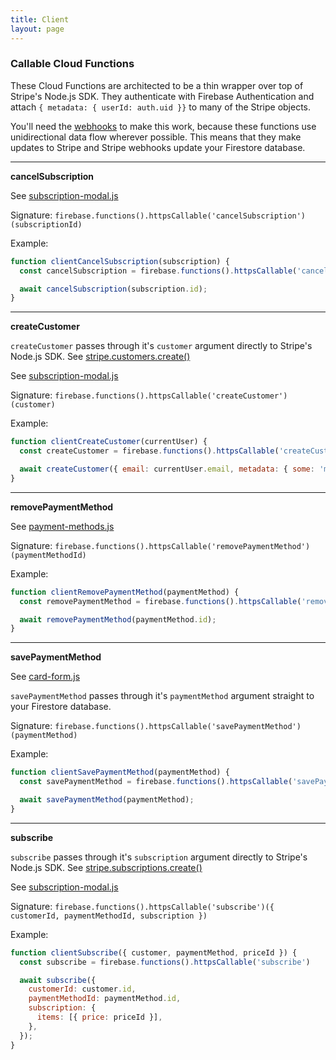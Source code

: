 ```yaml
---
title: Client
layout: page
---
```


### Callable Cloud Functions

These Cloud Functions are architected to be a thin wrapper over top of Stripe's Node.js SDK. They authenticate with Firebase Authentication and attach `{ metadata: { userId: auth.uid }}` to many of the Stripe objects.

You'll need the [webhooks](/pages/webhooks) to make this work, because these functions use unidirectional data flow wherever possible. This means that they make updates to Stripe and Stripe webhooks update your Firestore database.

---

**cancelSubscription**

See [subscription-modal.js](https://github.com/deltaepsilon/fireline/blob/b329e6273b6c989b9f7b906901cff4cf66b76e4e/app/content/components/demo/subscription-modal.js#L34)

Signature: `firebase.functions().httpsCallable('cancelSubscription')(subscriptionId)`

Example:

```javascript
function clientCancelSubscription(subscription) {
  const cancelSubscription = firebase.functions().httpsCallable('cancelSubscription')

  await cancelSubscription(subscription.id);
}
```

---

**createCustomer**

`createCustomer` passes through it's `customer` argument directly to Stripe's Node.js SDK. See [stripe.customers.create()](https://stripe.com/docs/api/customers/create)

See [subscription-modal.js](https://github.com/deltaepsilon/fireline/blob/b329e6273b6c989b9f7b906901cff4cf66b76e4e/app/content/components/demo/subscription-modal.js#L75)

Signature: `firebase.functions().httpsCallable('createCustomer')(customer)`

Example:

```javascript
function clientCreateCustomer(currentUser) {
  const createCustomer = firebase.functions().httpsCallable('createCustomer')

  await createCustomer({ email: currentUser.email, metadata: { some: 'metadata' } });
}
```

---

**removePaymentMethod**

See [payment-methods.js](https://github.com/deltaepsilon/fireline/blob/b329e6273b6c989b9f7b906901cff4cf66b76e4e/app/content/components/demo/payment-methods.js#L19)

Signature: `firebase.functions().httpsCallable('removePaymentMethod')(paymentMethodId)`

Example:

```javascript
function clientRemovePaymentMethod(paymentMethod) {
  const removePaymentMethod = firebase.functions().httpsCallable('removePaymentMethod')

  await removePaymentMethod(paymentMethod.id);
}
```

---

**savePaymentMethod**

See [card-form.js](https://github.com/deltaepsilon/fireline/blob/b329e6273b6c989b9f7b906901cff4cf66b76e4e/app/content/components/demo/card-form.js#L40)

`savePaymentMethod` passes through it's `paymentMethod` argument straight to your Firestore database.

Signature: `firebase.functions().httpsCallable('savePaymentMethod')(paymentMethod)`

Example:

```javascript
function clientSavePaymentMethod(paymentMethod) {
  const savePaymentMethod = firebase.functions().httpsCallable('savePaymentMethod')

  await savePaymentMethod(paymentMethod);
}
```

---

**subscribe**

`subscribe` passes through it's `subscription` argument directly to Stripe's Node.js SDK. See [stripe.subscriptions.create()](https://stripe.com/docs/api/subscriptions/create)

See [subscription-modal.js](https://github.com/deltaepsilon/fireline/blob/b329e6273b6c989b9f7b906901cff4cf66b76e4e/app/content/components/demo/subscription-modal.js#L49)

Signature: `firebase.functions().httpsCallable('subscribe')({ customerId, paymentMethodId, subscription })`

Example:

```javascript
function clientSubscribe({ customer, paymentMethod, priceId }) {
  const subscribe = firebase.functions().httpsCallable('subscribe')

  await subscribe({
    customerId: customer.id,
    paymentMethodId: paymentMethod.id,
    subscription: {
      items: [{ price: priceId }],
    },
  });
}
```
